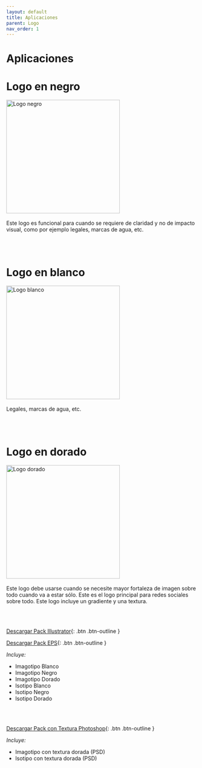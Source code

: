 ```yaml
---
layout: default
title: Aplicaciones
parent: Logo
nav_order: 1
---
```


# Aplicaciones

# Logo en negro

<img src="../../../assets/images/logo-black.jpg" width="300" alt="Logo negro"/>
<br /><br />
Este logo es funcional para cuando se requiere de claridad y no de impacto visual, como por ejemplo legales, marcas de agua, etc.

<br /><br />

# Logo en blanco
<img src="../../../assets/images/logo-white.jpg" width="300" alt="Logo blanco"/>
<br /><br />
Legales, marcas de agua, etc.

<br /><br />

# Logo en dorado
<img src="../../../assets/images/logo-golden.jpg" width="300" alt="Logo dorado"/>
<br /><br />
Este logo debe usarse cuando se necesite mayor fortaleza de imagen sobre todo cuando va a estar sólo. Este es el logo principal para redes sociales sobre todo. Este logo incluye un gradiente y una textura.

<br /><br />

[Descargar Pack Illustrator](https://drive.google.com/uc?export=download&id=14MilL3vFBm-PRdRF7VsTLeZU6IFLE_Yx){: .btn .btn-outline }

[Descargar Pack EPS](https://drive.google.com/uc?export=download&id=1fO0ZxiY9t3VY5Id2GksxZ6MBNgE0Xhl1){: .btn .btn-outline }


*Incluye:*
<ul>
<li>Imagotipo Blanco</li>
<li>Imagotipo Negro</li>
<li>Imagotipo Dorado</li>
<li>Isotipo Blanco</li>
<li>Isotipo Negro</li>
<li>Isotipo Dorado</li>
</ul>
<br>
<br>


[Descargar Pack con Textura Photoshop](https://drive.google.com/uc?export=download&id=1Zvm-v3PFcSewvYulT-K8g40J3AkO_NQQ){: .btn .btn-outline }

*Incluye:*
<ul>
<li>Imagotipo con textura dorada (PSD)</li>
<li>Isotipo con textura dorada (PSD)</li>
</ul>